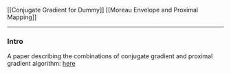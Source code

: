 [[Conjugate Gradient for Dummy]]
[[Moreau Envelope and Proximal Mapping]]

---
### **Intro**

A paper describing the combinations of conjugate gradient and proximal gradient algorithm: [here](https://hal.archives-ouvertes.fr/file/index/docid/505733/filename/proxconj.pdf)